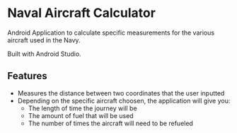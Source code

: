 # Naval Aircraft Calculator
Android Application to calculate specific measurements for the various aircraft used in the Navy. 

Built with Android Studio.

## Features
- Measures the distance between two coordinates that the user inputted
- Depending on the specific aircraft choosen, the application will give you:
  - The length of time the journey will be
  - The amount of fuel that will be used
  - The number of times the aircraft will need to be refueled
 
    
